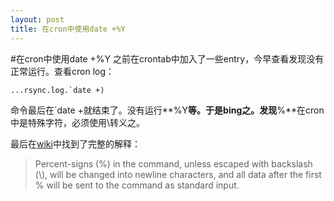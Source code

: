 ```yaml
---
layout: post
title: 在cron中使用date +%Y
---
```


#在cron中使用date +%Y
之前在crontab中加入了一些entry，今早查看发现没有正常运行。查看cron log：

    ...rsync.log.`date +)

命令最后在\`date +就结束了。没有运行**%Y**等。于是bing之。发现**%**在cron中是特殊字符，必须使用\转义之。

最后在[wiki][1]中找到了完整的解释：

> Percent-signs (%) in the command, unless escaped with backslash (\\), will be changed into newline characters, and all data after the first % will be sent to the command as standard input.

[1]: http://en.wikipedia.org/wiki/Cron
